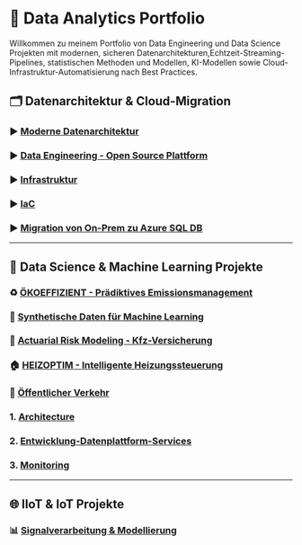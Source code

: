 # 💼 Data Analytics Portfolio

Willkommen zu meinem Portfolio von Data Engineering und Data Science Projekten mit modernen, sicheren Datenarchitekturen,Echtzeit-Streaming-Pipelines, statistischen Methoden und Modellen, KI-Modellen sowie  Cloud-Infrastruktur-Automatisierung nach Best Practices.


##  🗂️ Datenarchitektur & Cloud-Migration   
### ▶️ [Moderne Datenarchitektur](./projects-Data-Analytics/project-1-Data-architecture/)   
### ▶️ [Data Engineering - Open Source Plattform](./projects-Data-Analytics/project-2-Data-Engineering/)   
### ▶️ [Infrastruktur](./projects-Data-Analytics/project-3-Infrastruktur/)   
### ▶️ [IaC](./projects-Data-Analytics/terraform/)      
### ▶️ [Migration von On-Prem zu Azure SQL DB](./projects-Data-Analytics/OnPremtoAzureSQL/)   
---
## 🤖 Data Science & Machine Learning Projekte   
### ♻️ [ÖKOEFFIZIENT - Prädiktives Emissionsmanagement](./projects-Data-Analytics/project-4-ÖKOEFFIZIENT/README.md)   
### 🔬 [Synthetische Daten für Machine Learning](./projects-Data-Analytics/project-4-ÖKOEFFIZIENT/README.md)   
### 🚗 [Actuarial Risk Modeling - Kfz-Versicherung](./projects-Data-Analytics/project-4-ÖKOEFFIZIENT/README.md)   
### 🏠 [HEIZOPTIM - Intelligente Heizungssteuerung](./projects-Data-Analytics/project-4-ÖKOEFFIZIENT/README.md)   
### 🚌 [Öffentlicher Verkehr](./projects-Data-Analytics/Project-5-OeffentlichenVerkehr/README.md)   
###    1. [Architecture](./projects-Data-Analytics/Project-5-OeffentlichenVerkehr/README.md)    
###    2. [Entwicklung-Datenplattform-Services](./projects-Data-Analytics/Project-5-OeffentlichenVerkehr/README.md)   
###    3. [Monitoring](./projects-Data-Analytics/Project-5-OeffentlichenVerkehr/README.md) 
---
## 🌐 IIoT & IoT Projekte 
### 📊 [Signalverarbeitung & Modellierung](./projects-Data-Analytics/Project-IIOT&IoT/README.md/)   
